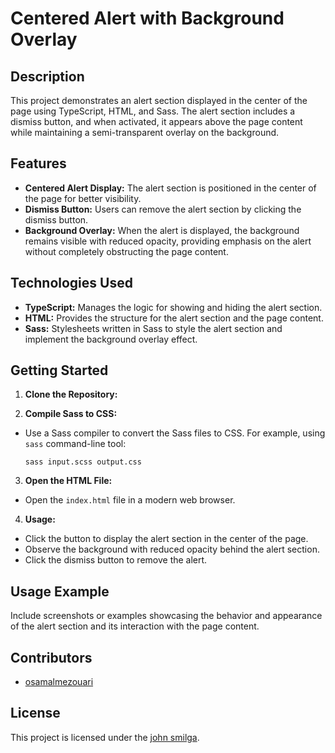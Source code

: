 # Centered Alert with Background Overlay 

## Description

This project demonstrates an alert section displayed in the center of the page using TypeScript, HTML, and Sass. The alert section includes a dismiss button, and when activated, it appears above the page content while maintaining a semi-transparent overlay on the background.

## Features

- **Centered Alert Display:** The alert section is positioned in the center of the page for better visibility.
- **Dismiss Button:** Users can remove the alert section by clicking the dismiss button.
- **Background Overlay:** When the alert is displayed, the background remains visible with reduced opacity, providing emphasis on the alert without completely obstructing the page content.

## Technologies Used

- **TypeScript:** Manages the logic for showing and hiding the alert section.
- **HTML:** Provides the structure for the alert section and the page content.
- **Sass:** Stylesheets written in Sass to style the alert section and implement the background overlay effect.

## Getting Started

1. **Clone the Repository:**

2. **Compile Sass to CSS:**
- Use a Sass compiler to convert the Sass files to CSS. For example, using `sass` command-line tool: 
  ```
  sass input.scss output.css
  ```

3. **Open the HTML File:**
- Open the `index.html` file in a modern web browser.

4. **Usage:**
- Click the button to display the alert section in the center of the page.
- Observe the background with reduced opacity behind the alert section.
- Click the dismiss button to remove the alert.

## Usage Example

Include screenshots or examples showcasing the behavior and appearance of the alert section and its interaction with the page content.

## Contributors

- [osamalmezouari](https://github.com/osamalmezouari)

## License

This project is licensed under the [john smilga](https://github.com/john-smilga).

